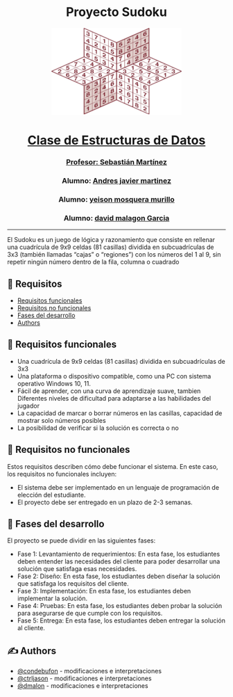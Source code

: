 <h1 align="center">Proyecto Sudoku</h1>
<p align="center">
  <a href="" rel="noopener">
 <img width=300px height=200px src="img/sudoku.jpg"
</p>

<h1 align="center">Clase de Estructuras de Datos</h1>
<h3 align="center">Profesor: <a href="https://github.com/JuanS3">Sebastián Martínez</a></h3>

<h3 align="center">Alumno: <a href="https://github.com/condebufon">Andres javier martinez</a></h3>
<h3 align="center">Alumno: <a href="https://github.com/Ctrljason">yeison mosquera murillo</a></h3>
<h3 align="center">Alumno: <a href="https://github.com/DAVIDMALAGON23">david malagon Garcia</a></h3>



---

<p align="justificado"> El Sudoku es un juego de lógica y razonamiento que consiste en rellenar una cuadrícula de 9x9
celdas (81 casillas) dividida en subcuadrículas de 3x3 (también llamadas “cajas” o “regiones”)
con los números del 1 al 9, sin repetir ningún número dentro de la fila, columna o cuadrado
    <br>
</p>

## 📝 Requisitos

- [Requisitos funcionales](#requisito_1)
- [Requisitos no funcionales](#requisito_2)
- [Fases del desarrollo](#desarrollo)
- [Authors](#authors)

## 🧐 Requisitos funcionales <a name = "requisito_1"></a>

* Una cuadrícula de 9x9 celdas (81 casillas) dividida en subcuadrículas de 3x3
* Una plataforma o dispositivo compatible, como una PC con sistema operativo
Windows 10, 11.
* Fácil de aprender, con una curva de aprendizaje suave, tambien Diferentes niveles de dificultad para adaptarse a las habilidades del jugador
* La capacidad de marcar o borrar números en las casillas, capacidad de mostrar solo números posibles
* La posibilidad de verificar si la solución es correcta o no 


## 🧐 Requisitos no funcionales <a name = "requisito_2"></a>
Estos requisitos describen cómo debe funcionar el sistema. En este caso, los requisitos no funcionales incluyen: 

* El sistema debe ser implementado en un lenguaje de programación de elección del estudiante.
* El proyecto debe ser entregado en un plazo de 2-3 semanas.

## 🏁 Fases del desarrollo <a name = "desarrollo"></a>

El proyecto se puede dividir en las siguientes fases:

* Fase 1: Levantamiento de requerimientos: En esta fase, los estudiantes deben entender las necesidades del cliente para poder desarrollar una solución que satisfaga esas necesidades.
* Fase 2: Diseño: En esta fase, los estudiantes deben diseñar la solución que satisfaga los requisitos del cliente.
* Fase 3: Implementación: En esta fase, los estudiantes deben implementar la solución.
* Fase 4: Pruebas: En esta fase, los estudiantes deben probar la solución para asegurarse de que cumple con los requisitos.
* Fase 5: Entrega: En esta fase, los estudiantes deben entregar la solución al cliente.


## ✍️ Authors <a name = "authors"></a>

- [@condebufon](https>//github.com/condebufon) - modificaciones e interpretaciones
- [@ctrljason](https>//github.com/ctrljason) - modificaciones e interpretaciones
- [@dmalon](https>//github.com/DAVIDMALAGON23) - modificaciones e interpretaciones
